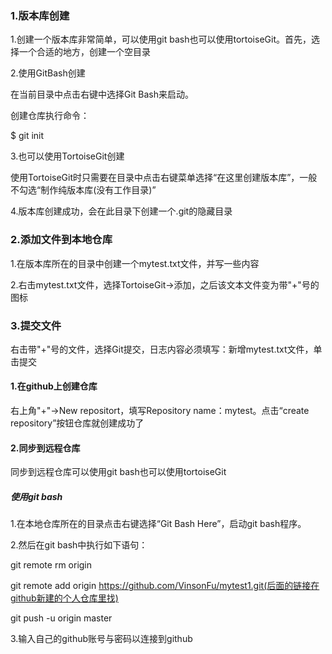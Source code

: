 ### 1.版本库创建

1.创建一个版本库非常简单，可以使用git bash也可以使用tortoiseGit。首先，选择一个合适的地方，创建一个空目录

2.使用GitBash创建

在当前目录中点击右键中选择Git Bash来启动。

创建仓库执行命令：

$ git init

3.也可以使用TortoiseGit创建

使用TortoiseGit时只需要在目录中点击右键菜单选择“在这里创建版本库”，一般不勾选“制作纯版本库(没有工作目录)”

4.版本库创建成功，会在此目录下创建一个.git的隐藏目录

### 2.添加文件到本地仓库

1.在版本库所在的目录中创建一个mytest.txt文件，并写一些内容

2.右击mytest.txt文件，选择TortoiseGit->添加，之后该文本文件变为带"+"号的图标

### 3.提交文件

右击带"+"号的文件，选择Git提交，日志内容必须填写：新增mytest.txt文件，单击提交

#### 1.在github上创建仓库

右上角"+"->New repositort，填写Repository name：mytest。点击“create repository”按钮仓库就创建成功了

#### 2.同步到远程仓库

同步到远程仓库可以使用git bash也可以使用tortoiseGit

##### 使用git bash

1.在本地仓库所在的目录点击右键选择“Git Bash Here”，启动git bash程序。

2.然后在git bash中执行如下语句：

git remote rm origin

git remote add origin https://github.com/VinsonFu/mytest1.git(后面的链接在github新建的个人仓库里找)

git push -u origin master

3.输入自己的github账号与密码以连接到github

